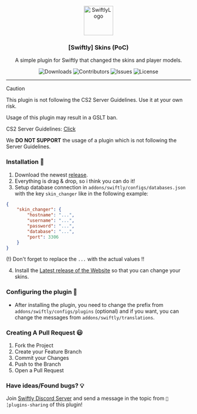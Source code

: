 <p align="center">
  <a href="https://github.com/swiftly-solution/swiftly_skins">
    <img src="https://cdn.swiftlycs2.net/swiftly-logo.png" alt="SwiftlyLogo" width="80" height="80">
  </a>

  <h3 align="center">[Swiftly] Skins (PoC)</h3>

  <p align="center">
    A simple plugin for Swiftly that changed the skins and player models.
    <br/>
  </p>
</p>

<p align="center">
  <img src="https://img.shields.io/github/downloads/swiftly-solution/swiftly_skins/total" alt="Downloads"> 
  <img src="https://img.shields.io/github/contributors/swiftly-solution/swiftly_skins?color=dark-green" alt="Contributors">
  <img src="https://img.shields.io/github/issues/swiftly-solution/swiftly_skins" alt="Issues">
  <img src="https://img.shields.io/github/license/swiftly-solution/swiftly_skins" alt="License">
</p>

---


> [!CAUTION]
> This plugin is not following the CS2 Server Guidelines. Use it at your own risk.
>
> Usage of this plugin may result in a GSLT ban.
>
> CS2 Server Guidelines: [Click](https://blog.counter-strike.net/index.php/server_guidelines/)
>
> We **DO NOT SUPPORT** the usage of a plugin which is not following the Server Guidelines.

### Installation 👀

1. Download the newest [release](https://github.com/swiftly-solution/swiftly_skins/releases).
2. Everything is drag & drop, so i think you can do it!
3. Setup database connection in `addons/swiftly/configs/databases.json` with the key `skin_changer` like in the following example:
```json
{
    "skin_changer": {
        "hostname": "...",
        "username": "...",
        "password": "...",
        "database": "...",
        "port": 3306
    }
}
```
(!) Don't forget to replace the `...` with the actual values !!

4. Install the [Latest release of the Website](https://github.com/swiftly-solution/swiftly_skins_web/releases/latest) so that you can change your skins.

### Configuring the plugin 🧐

* After installing the plugin, you need to change the prefix from `addons/swiftly/configs/plugins` (optional) and if you want, you can change the messages from `addons/swiftly/translations`.

### Creating A Pull Request 😃

1. Fork the Project
2. Create your Feature Branch
3. Commit your Changes
4. Push to the Branch
5. Open a Pull Request

### Have ideas/Found bugs? 💡
Join [Swiftly Discord Server](https://swiftlycs2.net/discord) and send a message in the topic from `📕╎plugins-sharing` of this plugin!
